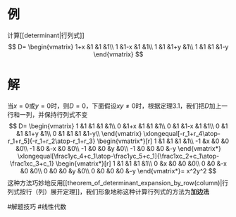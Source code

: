 # 例
计算[[determinant|行列式]]
$$
D=
\begin{vmatrix}
	1+x  &1    &1    &1\\
	1    &1-x  &1    &1\\
	1    &1    &1+y  &1\\
	1    &1    &1    &1-y
\end{vmatrix}
$$
# 解
当$x=0$或$y=0$时，则$D=0$，下面假设$xy\ne0$时，根据定理$3.1$，我们把$D$加上一行和一列，并保持行列式不变
$$
D=
\begin{vmatrix}
1 &1 &1 &1 &1\\
0 &1+x &1 &1 &1\\
0 &1 &1-x &1 &1\\
0 &1 &1 &1+y &1\\
0 &1 &1 &1 &1-y\\
\end{vmatrix}
\xlongequal[-r_1+r_4\atop-r_1+r_5]{-r_1+r_2\atop-r_1+r_3}
\begin{vmatrix*}[r]
1 &1 &1 &1 &1\\
-1 &x &0 &0 &0\\
-1 &0 &-x &0 &0\\
-1 &0 &0 &y &0\\
-1 &0 &0 &0 &-y
\end{vmatrix*}
\xlongequal[\frac1yc_4+c_1\atop-\frac1yc_5+c_1]{\frac1xc_2+c_1\atop-\frac1xc_3+c_1}
\begin{vmatrix*}[r]
1 &1 &1 &1 &1\\
0 &x &0 &0 &0\\
0 &0 &-x &0 &0\\
0 &0 &0 &y &0\\
0 &0 &0 &0 &-y
\end{vmatrix*}=
x^2y^2
$$
这种方法巧妙地反用[[theorem_of_determinant_expansion_by_row(column)|行列式按行（列）展开定理]]，我们形象地称这种计算行列式的方法为**加边法**

#解题技巧 #线性代数